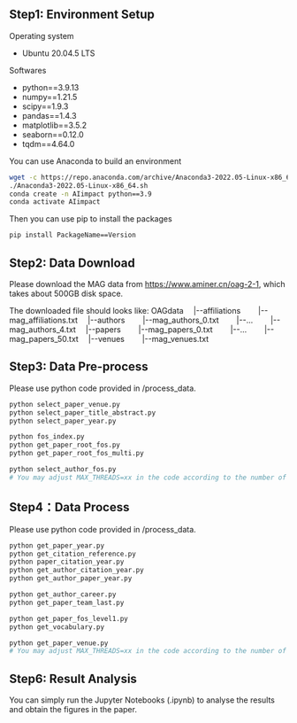 ## Step1: Environment Setup
Operating system
- Ubuntu 20.04.5 LTS

Softwares
- python==3.9.13
- numpy==1.21.5
- scipy==1.9.3
- pandas==1.4.3
- matplotlib==3.5.2
- seaborn==0.12.0
- tqdm==4.64.0

You can use Anaconda to build an environment
``` bash
wget -c https://repo.anaconda.com/archive/Anaconda3-2022.05-Linux-x86_64.sh
./Anaconda3-2022.05-Linux-x86_64.sh
conda create -n AIimpact python==3.9
conda activate AIimpact
```

Then you can use pip to install the packages
``` bash
pip install PackageName==Version
```

## Step2: Data Download
Please download the MAG data from https://www.aminer.cn/oag-2-1, which takes about 500GB disk space.

The downloaded file should looks like:
OAGdata
&emsp;|--affiliations
&emsp;&emsp;|--mag_affiliations.txt
&emsp;|--authors
&emsp;&emsp;|--mag_authors_0.txt
&emsp;&emsp;|--...
&emsp;&emsp;|--mag_authors_4.txt
&emsp;|--papers
&emsp;&emsp;|--mag_papers_0.txt
&emsp;&emsp;|--...
&emsp;&emsp;|--mag_papers_50.txt
&emsp;|--venues
&emsp;&emsp;|--mag_venues.txt

## Step3: Data Pre-process
Please use python code provided in /process_data.

```bash
python select_paper_venue.py
python select_paper_title_abstract.py
python select_paper_year.py

python fos_index.py
python get_paper_root_fos.py
python get_paper_root_fos_multi.py

python select_author_fos.py
# You may adjust MAX_THREADS=xx in the code according to the number of CPUs on your server
```

## Step4：Data Process
Please use python code provided in /process_data.

```bash
python get_paper_year.py
python get_citation_reference.py
python paper_citation_year.py
python get_author_citation_year.py
python get_author_paper_year.py

python get_author_career.py
python get_paper_team_last.py

python get_paper_fos_level1.py
python get_vocabulary.py

python get_paper_venue.py
# You may adjust MAX_THREADS=xx in the code according to the number of CPUs on your server
```

## Step6: Result Analysis
You can simply run the Jupyter Notebooks (.ipynb) to analyse the results and obtain the figures in the paper.